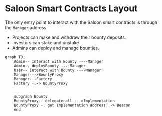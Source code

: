 # Saloon Smart Contracts Layout

The only entry point to interact with the Saloon smart contracts is through the `Manager` address.

- Projects can make and withdraw their bounty deposits.
- Investors can stake and unstake
- Admins can deploy and manage bounties.

```mermaid
graph TD;
    Admin-- Interact with Bounty ----Manager
    Admin-. deployBounty ...-Manager
    User-- Interact with Bounty ----Manager
    Manager--->BountyProxy
    Manager-.-Factory
    Factory -.-> BountyProxy


    subgraph Bounty
    BountyProxy-- delegatecall --->Implementation
    BountyProxy -. get Implementation address .-> Beacon
    end

```
